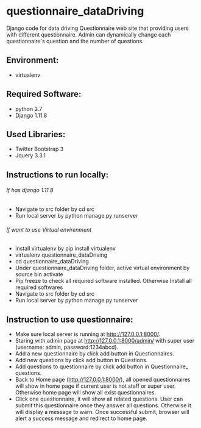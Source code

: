 # questionnaire_dataDriving
Django code for data driving Questionnaire web site that providing users with different questionnaire.  Admin can dynamically change each questionnaire's question and the number of questions.

## Environment: 
   - virtualenv
    
## Required Software:
   - python 2.7
   - Django 1.11.8

## Used Libraries:
   - Twitter Bootstrap 3
   - Jquery  3.3.1

## Instructions to run locally:
   ###### If has django 1.11.8  
   - Navigate to src folder by cd src
   - Run local server by python manage.py runserver
   ###### If want to use Virtual envirenment
   - install virtualenv by pip install virtualenv
   - virtualenv questionnaire_dataDriving
   - cd questionnaire_dataDriving
   - Under questionnaire_dataDriving folder, active virtual environment by source bin activate
   - Pip freeze to check all required software installed. Otherwise Install all required softwares
   - Navigate to src folder by cd src
   - Run local server by python manage.py runserver
    
## Instruction to use questionnaire:
   - Make sure local server is running at http://127.0.0.1:8000/.
   - Staring with admin page at http://127.0.0.1:8000/admin/  with super user (username: admin, password:1234abcd).
   - Add a new questionnaire by click add button in Questionnaires.
   - Add new questions  by click add button in Questions.
   - Add questions to questionnaire by click add button in Questionnaire_ questions.
   - Back to Home page (http://127.0.0.1:8000/), all opened questionnaires will show in home page if current user is not staff or super user. Otherwise home page will show all exist questionnaires.
   - Click one questionnaire, it will show all related questions. User can submit this questionnaire once they answer all questions. Otherwise it will display a message to warn. Once successful submit, browser will alert a success message and redirect to home page.
